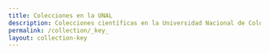 ```yaml
---
title: Colecciones en la UNAL
description: Colecciones científicas en la Universidad Nacional de Colombia
permalink: /collection/_key_
layout: collection-key
---
```

